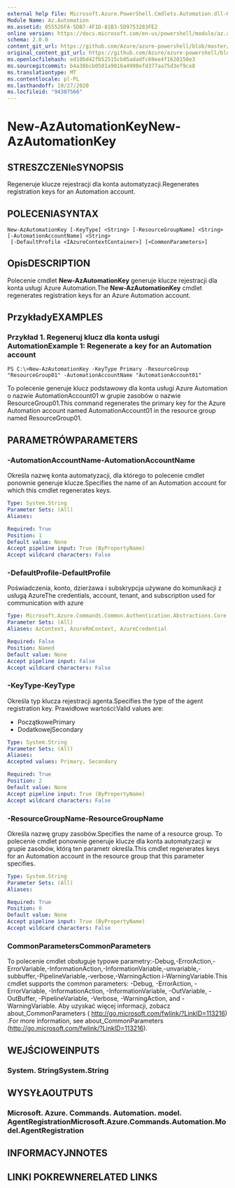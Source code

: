 ```yaml
---
external help file: Microsoft.Azure.PowerShell.Cmdlets.Automation.dll-Help.xml
Module Name: Az.Automation
ms.assetid: 055526FA-5DB7-4F1D-81B3-5D9753283FE2
online version: https://docs.microsoft.com/en-us/powershell/module/az.automation/new-azautomationkey
schema: 2.0.0
content_git_url: https://github.com/Azure/azure-powershell/blob/master/src/Automation/Automation/help/New-AzAutomationKey.md
original_content_git_url: https://github.com/Azure/azure-powershell/blob/master/src/Automation/Automation/help/New-AzAutomationKey.md
ms.openlocfilehash: ed10bd42fb52515cb05adadfc69ee4f1620150e3
ms.sourcegitcommit: b4a38bcb0501a9016a4998efd377aa75d3ef9ce8
ms.translationtype: MT
ms.contentlocale: pl-PL
ms.lasthandoff: 10/27/2020
ms.locfileid: "94307566"
---
```

# <span data-ttu-id="a22f7-101">New-AzAutomationKey</span><span class="sxs-lookup"><span data-stu-id="a22f7-101">New-AzAutomationKey</span></span>

## <span data-ttu-id="a22f7-102">STRESZCZENIe</span><span class="sxs-lookup"><span data-stu-id="a22f7-102">SYNOPSIS</span></span>
<span data-ttu-id="a22f7-103">Regeneruje klucze rejestracji dla konta automatyzacji.</span><span class="sxs-lookup"><span data-stu-id="a22f7-103">Regenerates registration keys for an Automation account.</span></span>

## <span data-ttu-id="a22f7-104">POLECENIA</span><span class="sxs-lookup"><span data-stu-id="a22f7-104">SYNTAX</span></span>

```
New-AzAutomationKey [-KeyType] <String> [-ResourceGroupName] <String> [-AutomationAccountName] <String>
 [-DefaultProfile <IAzureContextContainer>] [<CommonParameters>]
```

## <span data-ttu-id="a22f7-105">Opis</span><span class="sxs-lookup"><span data-stu-id="a22f7-105">DESCRIPTION</span></span>
<span data-ttu-id="a22f7-106">Polecenie cmdlet **New-AzAutomationKey** generuje klucze rejestracji dla konta usługi Azure Automation.</span><span class="sxs-lookup"><span data-stu-id="a22f7-106">The **New-AzAutomationKey** cmdlet regenerates registration keys for an Azure Automation account.</span></span>

## <span data-ttu-id="a22f7-107">Przykłady</span><span class="sxs-lookup"><span data-stu-id="a22f7-107">EXAMPLES</span></span>

### <span data-ttu-id="a22f7-108">Przykład 1. Regeneruj klucz dla konta usługi Automation</span><span class="sxs-lookup"><span data-stu-id="a22f7-108">Example 1: Regenerate a key for an Automation account</span></span>
```
PS C:\>New-AzAutomationKey -KeyType Primary -ResourceGroup "ResourceGroup01" -AutomationAccountName "AutomationAccount01"
```

<span data-ttu-id="a22f7-109">To polecenie generuje klucz podstawowy dla konta usługi Azure Automation o nazwie AutomationAccount01 w grupie zasobów o nazwie ResourceGroup01.</span><span class="sxs-lookup"><span data-stu-id="a22f7-109">This command regenerates the primary key for the Azure Automation account named AutomationAccount01 in the resource group named ResourceGroup01.</span></span>

## <span data-ttu-id="a22f7-110">PARAMETRÓW</span><span class="sxs-lookup"><span data-stu-id="a22f7-110">PARAMETERS</span></span>

### <span data-ttu-id="a22f7-111">-AutomationAccountName</span><span class="sxs-lookup"><span data-stu-id="a22f7-111">-AutomationAccountName</span></span>
<span data-ttu-id="a22f7-112">Określa nazwę konta automatyzacji, dla którego to polecenie cmdlet ponownie generuje klucze.</span><span class="sxs-lookup"><span data-stu-id="a22f7-112">Specifies the name of an Automation account for which this cmdlet regenerates keys.</span></span>

```yaml
Type: System.String
Parameter Sets: (All)
Aliases:

Required: True
Position: 1
Default value: None
Accept pipeline input: True (ByPropertyName)
Accept wildcard characters: False
```

### <span data-ttu-id="a22f7-113">-DefaultProfile</span><span class="sxs-lookup"><span data-stu-id="a22f7-113">-DefaultProfile</span></span>
<span data-ttu-id="a22f7-114">Poświadczenia, konto, dzierżawa i subskrypcja używane do komunikacji z usługą Azure</span><span class="sxs-lookup"><span data-stu-id="a22f7-114">The credentials, account, tenant, and subscription used for communication with azure</span></span>

```yaml
Type: Microsoft.Azure.Commands.Common.Authentication.Abstractions.Core.IAzureContextContainer
Parameter Sets: (All)
Aliases: AzContext, AzureRmContext, AzureCredential

Required: False
Position: Named
Default value: None
Accept pipeline input: False
Accept wildcard characters: False
```

### <span data-ttu-id="a22f7-115">-KeyType</span><span class="sxs-lookup"><span data-stu-id="a22f7-115">-KeyType</span></span>
<span data-ttu-id="a22f7-116">Określa typ klucza rejestracji agenta.</span><span class="sxs-lookup"><span data-stu-id="a22f7-116">Specifies the type of the agent registration key.</span></span>
<span data-ttu-id="a22f7-117">Prawidłowe wartości:</span><span class="sxs-lookup"><span data-stu-id="a22f7-117">Valid values are:</span></span> 
- <span data-ttu-id="a22f7-118">Początkowe</span><span class="sxs-lookup"><span data-stu-id="a22f7-118">Primary</span></span> 
- <span data-ttu-id="a22f7-119">Dodatkowej</span><span class="sxs-lookup"><span data-stu-id="a22f7-119">Secondary</span></span>

```yaml
Type: System.String
Parameter Sets: (All)
Aliases:
Accepted values: Primary, Secondary

Required: True
Position: 2
Default value: None
Accept pipeline input: True (ByPropertyName)
Accept wildcard characters: False
```

### <span data-ttu-id="a22f7-120">-ResourceGroupName</span><span class="sxs-lookup"><span data-stu-id="a22f7-120">-ResourceGroupName</span></span>
<span data-ttu-id="a22f7-121">Określa nazwę grupy zasobów.</span><span class="sxs-lookup"><span data-stu-id="a22f7-121">Specifies the name of a resource group.</span></span>
<span data-ttu-id="a22f7-122">To polecenie cmdlet ponownie generuje klucze dla konta automatyzacji w grupie zasobów, którą ten parametr określa.</span><span class="sxs-lookup"><span data-stu-id="a22f7-122">This cmdlet regenerates keys for an Automation account in the resource group that this parameter specifies.</span></span>

```yaml
Type: System.String
Parameter Sets: (All)
Aliases:

Required: True
Position: 0
Default value: None
Accept pipeline input: True (ByPropertyName)
Accept wildcard characters: False
```

### <span data-ttu-id="a22f7-123">CommonParameters</span><span class="sxs-lookup"><span data-stu-id="a22f7-123">CommonParameters</span></span>
<span data-ttu-id="a22f7-124">To polecenie cmdlet obsługuje typowe parametry:-Debug,-ErrorAction,-ErrorVariable,-InformationAction,-InformationVariable,-unvariable,-subbuffer,-PipelineVariable,-verbose,-WarningAction i-WarningVariable.</span><span class="sxs-lookup"><span data-stu-id="a22f7-124">This cmdlet supports the common parameters: -Debug, -ErrorAction, -ErrorVariable, -InformationAction, -InformationVariable, -OutVariable, -OutBuffer, -PipelineVariable, -Verbose, -WarningAction, and -WarningVariable.</span></span> <span data-ttu-id="a22f7-125">Aby uzyskać więcej informacji, zobacz about_CommonParameters ( http://go.microsoft.com/fwlink/?LinkID=113216) .</span><span class="sxs-lookup"><span data-stu-id="a22f7-125">For more information, see about_CommonParameters (http://go.microsoft.com/fwlink/?LinkID=113216).</span></span>

## <span data-ttu-id="a22f7-126">WEJŚCIOWE</span><span class="sxs-lookup"><span data-stu-id="a22f7-126">INPUTS</span></span>

### <span data-ttu-id="a22f7-127">System. String</span><span class="sxs-lookup"><span data-stu-id="a22f7-127">System.String</span></span>

## <span data-ttu-id="a22f7-128">WYSYŁA</span><span class="sxs-lookup"><span data-stu-id="a22f7-128">OUTPUTS</span></span>

### <span data-ttu-id="a22f7-129">Microsoft. Azure. Commands. Automation. model. AgentRegistration</span><span class="sxs-lookup"><span data-stu-id="a22f7-129">Microsoft.Azure.Commands.Automation.Model.AgentRegistration</span></span>

## <span data-ttu-id="a22f7-130">INFORMACYJN</span><span class="sxs-lookup"><span data-stu-id="a22f7-130">NOTES</span></span>

## <span data-ttu-id="a22f7-131">LINKI POKREWNE</span><span class="sxs-lookup"><span data-stu-id="a22f7-131">RELATED LINKS</span></span>
